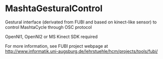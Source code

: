 MashtaGesturalControl
=====================

Gestural interface (derivated from FUBI and based on kinect-like sensor) to control MashtaCycle
through OSC protocol

OpenNI1, OpenNI2 or MS Kinect SDK required

For more information, see FUBI project webpage at
http://www.informatik.uni-augsburg.de/lehrstuehle/hcm/projects/tools/fubi/



